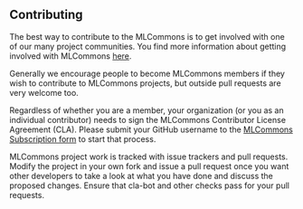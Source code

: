 ## Contributing

The best way to contribute to the MLCommons is to get involved with one of our many project communities. You find more information about getting involved with MLCommons [here](https://mlcommons.org/community/). 

Generally we encourage people to become MLCommons members if they wish to contribute to MLCommons projects, but outside pull requests are very welcome too.

Regardless of whether you are a member, your organization (or you as an individual contributor) needs to sign the MLCommons Contributor License Agreement (CLA). Please submit your GitHub username to the [MLCommons Subscription form](https://mlcommons.org/community/subscribe/) to start that process.

MLCommons project work is tracked with issue trackers and pull requests. Modify the project in your own fork and issue a pull request once you want other developers to take a look at what you have done and discuss the proposed changes. Ensure that cla-bot and other checks pass for your pull requests.
